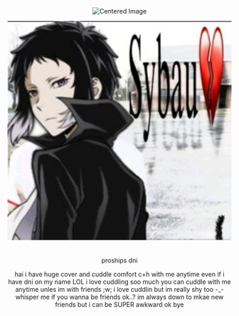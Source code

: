 <div align="center">
  <img src="https://komarev.com/ghpvc/?username=15chuu&color=c3a893&label=hai" alt="Centered Image">
</div>

 ![alt image](https://github.com/15chuu/15chuu/blob/f69569d7cec620163ac424cb57e8caade26ce6cc/%E2%98%86%20Akutagawa%20%E2%98%86.jpg) 
ㅤ
<p align="center"> proships dni </p>
<p align="center"> hai i have huge cover and cuddle comfort c+h with me anytime even if i have dni on my name LOL i love cuddling soo much you can cuddle with me anytime unles im with friends ;w; i love cuddlin but im really shy too -_- whisper me if you wanna be friends ok..? im always down to mkae new friends but i can be SUPER awkward ok bye </p>
